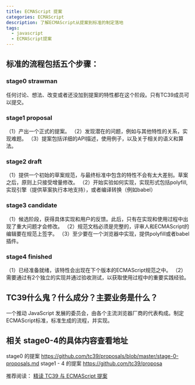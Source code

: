 ```yaml
---
title: ECMAScript 提案
categories: ECMAScript
description: 了解ECMAScript从提案到标准的制定落地
tags:
  - javascript
  - ECMAScript提案
---
```


## 标准的流程包括五个步骤：

### stage0 strawman

任何讨论、想法、改变或者还没加到提案的特性都在这个阶段。只有TC39成员可以提交。

### stage1 proposal 
（1）产出一个正式的提案。 
（2）发现潜在的问题，例如与其他特性的关系，实现难题。
（3）提案包括详细的API描述，使用例子，以及关于相关的语义和算法。

### stage2 draft 
（1）提供一个初始的草案规范，与最终标准中包含的特性不会有太大差别。草案之后，原则上只接受增量修改。 
（2）开始实验如何实现，实现形式包括polyfill, 实现引擎（提供草案执行本地支持），或者编译转换（例如babel）

### stage3 candidate 
（1）候选阶段，获得具体实现和用户的反馈。此后，只有在实现和使用过程中出现了重大问题才会修改。 （2）规范文档必须是完整的，评审人和ECMAScript的编辑要在规范上签字。 
（3）至少要在一个浏览器中实现，提供polyfill或者babel插件。

### stage4 finished 
（1）已经准备就绪，该特性会出现在下个版本的ECMAScript规范之中。
（2）需要通过有2个独立的实现并通过验收测试，以获取使用过程中的重要实践经验。

## TC39什么鬼？什么成分？主要业务是什么？
一个推动 JavaScript 发展的委员会，由各个主流浏览器厂商的代表构成。制定ECMAScript标准，标准生成的流程，并实现。

## 相关 stage0-4的具体内容查看地址
stage0 的提案 https://github.com/tc39/proposals/blob/master/stage-0-proposals.md 
stage1 - 4 的提案 https://github.com/tc39/proposa

推荐阅读：
[精读 TC39 与 ECMAScript 提案](https://zhuanlan.zhihu.com/p/27762556)